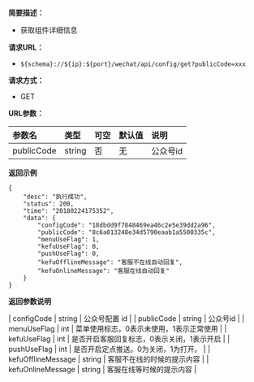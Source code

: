 **简要描述：** 

- 获取组件详细信息

**请求URL：** 
- ` ${schema}://${ip}:${port}/wechat/api/config/get?publicCode=xxx `
  
**请求方式：**
- GET

**URL参数：** 

| 参数名 | 类型 | 可空 | 默认值 | 说明 |
| :-- | :-- | :-- | :-- | :-- |
| publicCode | string | 否 | 无 | 公众号id |

 **返回示例**

``` 
{
    "desc": "执行成功",
    "status": 200,
    "time": "20180224175352",
    "data": {
        "configCode": "18dbdd9f7848469ea46c2e5e39dd2a96",
        "publicCode": "8c6a013248e34d5790eaab1a5500335c",
        "menuUseFlag": 1,
        "kefuUseFlag": 0,
        "pushUseFlag": 0,
        "kefuOfflineMessage": "客服不在线自动回复",
        "kefuOnlineMessage": "客服在线自动回复"
    }
}
```


**返回参数说明** 

| configCode | string | 公众号配置 id |
| publicCode | string | 公众号id |
| menuUseFlag | int | 菜单使用标志，0表示未使用，1表示正常使用 |
| kefuUseFlag | int | 是否开启客服回复标志，0表示关闭，1表示开启 |
| pushUseFlag | int | 是否开启定点推送。0为关闭，1为打开。 |
| kefuOfflineMessage | string | 客服不在线的时候的提示内容 |
| kefuOnlineMessage | string | 客服在线等时候的提示内容 |



